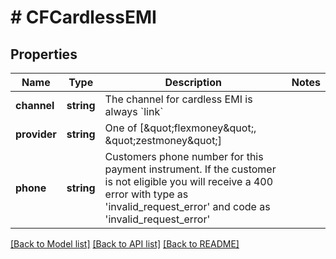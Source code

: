 # # CFCardlessEMI

## Properties

Name | Type | Description | Notes
------------ | ------------- | ------------- | -------------
**channel** | **string** | The channel for cardless EMI is always &#x60;link&#x60; |
**provider** | **string** | One of [\&quot;flexmoney\&quot;, \&quot;zestmoney\&quot;] |
**phone** | **string** | Customers phone number for this payment instrument. If the customer is not eligible you will receive a 400 error with type as &#39;invalid_request_error&#39; and code as &#39;invalid_request_error&#39; |

[[Back to Model list]](../../README.md#models) [[Back to API list]](../../README.md#endpoints) [[Back to README]](../../README.md)
